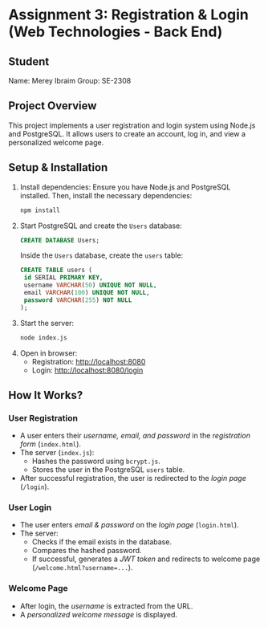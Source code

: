 # Assignment 3: Registration & Login (Web Technologies - Back End)

## Student

Name: Merey Ibraim
Group: SE-2308

## Project Overview

This project implements a user registration and login system using Node.js and PostgreSQL.
It allows users to create an account, log in, and view a personalized welcome page.

## Setup & Installation

1. Install dependencies:
   Ensure you have Node.js and PostgreSQL installed.
   Then, install the necessary dependencies:
   ```bash
   npm install
   ```
3. Start PostgreSQL and create the `Users` database:
   ```sql
   CREATE DATABASE Users;
   ```
   Inside the `Users` database, create the `users` table:
   ```sql
   CREATE TABLE users (
    id SERIAL PRIMARY KEY,
    username VARCHAR(50) UNIQUE NOT NULL,
    email VARCHAR(100) UNIQUE NOT NULL,
    password VARCHAR(255) NOT NULL
   );
   ```
4. Start the server:
   ```bash
   node index.js
   ```
5. Open in browser:
   - Registration: [http://localhost:8080](http://localhost:8080)
   - Login: [http://localhost:8080/login](http://localhost:8080/login)

## How It Works?

### User Registration
- A user enters their *username, email, and password* in the *registration form* (`index.html`).
- The server (`index.js`):
    - Hashes the password using `bcrypt.js`.
    - Stores the user in the PostgreSQL `users` table.
- After successful registration, the user is redirected to the *login page* (`/login`).
### User Login
- The user enters *email & password* on the *login page* (`login.html`).
- The server:
    - Checks if the email exists in the database.
    - Compares the hashed password.
    - If successful, generates a *JWT token* and redirects to welcome page (`/welcome.html?username=...`).
### Welcome Page
- After login, the *username* is extracted from the URL.
- A *personalized welcome message* is displayed.
